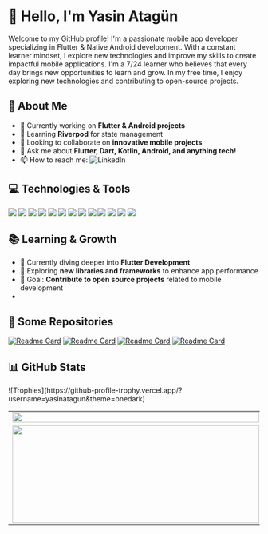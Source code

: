# 👋 Hello, I'm Yasin Atagün

Welcome to my GitHub profile! I'm a passionate mobile app developer specializing in Flutter & Native Android development. With a constant learner mindset, I explore new technologies and improve my skills to create impactful mobile applications.
I'm a 7/24 learner who believes that every day brings new opportunities to learn and grow. In my free time, I enjoy exploring new technologies and contributing to open-source projects.


## 🚀 About Me

- 🔭 Currently working on **Flutter & Android projects**
- 🌱 Learning **Riverpod** for state management
- 👯 Looking to collaborate on **innovative mobile projects**
- 💬 Ask me about **Flutter, Dart, Kotlin, Android, and anything tech!**
- 📫 How to reach me: ![LinkedIn](https://img.shields.io/badge/-LinkedIn-%230077B5?style=flat-square&logo=linkedin&logoColor=white&link=https://linkedin.com/in/yasinatagun)

## 💻 Technologies & Tools

![](https://img.shields.io/badge/Flutter-%2302569B.svg?style=flat-square&logo=Flutter&logoColor=white)
![](https://img.shields.io/badge/Dart-%230175C2.svg?style=flat-square&logo=dart&logoColor=white)
![](https://img.shields.io/badge/Kotlin-%237F52FF.svg?style=flat-square&logo=kotlin&logoColor=white)
![](https://img.shields.io/badge/Java-%23ED8B00.svg?style=flat-square&logo=java&logoColor=white)
![](https://img.shields.io/badge/Firebase-%23039BE5.svg?style=flat-square&logo=firebase&logoColor=white)
![](https://img.shields.io/badge/MySQL-%2300000f.svg?style=flat-square&logo=mysql&logoColor=white)
![](https://img.shields.io/badge/SQLite-%2307405e.svg?style=flat-square&logo=sqlite&logoColor=white)
![](https://img.shields.io/badge/MongoDB-%234ea94b.svg?style=flat-square&logo=mongodb&logoColor=white)
![](https://img.shields.io/badge/Google_Cloud-%234285F4.svg?style=flat-square&logo=google-cloud&logoColor=white)
![](https://img.shields.io/badge/Markdown-%23000000.svg?style=flat-square&logo=markdown&logoColor=white)
![](https://img.shields.io/badge/HTML5-%23E34F26.svg?style=flat-square&logo=html5&logoColor=white)
![](https://img.shields.io/badge/CSS3-%231572B6.svg?style=flat-square&logo=css3&logoColor=white)
![](https://img.shields.io/badge/Figma-%23F24E1E.svg?style=flat-square&logo=figma&logoColor=white)

## 📚 Learning & Growth

- 📖 Currently diving deeper into **Flutter Development**
- 📝 Exploring **new libraries and frameworks** to enhance app performance
- 🎯 Goal: **Contribute to open source projects** related to mobile development
- 
## 📁 Some Repositories

[![Readme Card](https://github-readme-stats.vercel.app/api/pin/?username=yasinatagun&repo=Contacts-App-BLoC&theme=vue)](https://github.com/yasinatagun/Contacts-App-BLoC)
[![Readme Card](https://github-readme-stats.vercel.app/api/pin/?username=yasinatagun&repo=WeatherApp&theme=vue)](https://github.com/yasinatagun/WeatherApp)
[![Readme Card](https://github-readme-stats.vercel.app/api/pin/?username=yasinatagun&repo=SurveyApp&theme=vue)](https://github.com/yasinatagun/SurveyApp)
[![Readme Card](https://github-readme-stats.vercel.app/api/pin/?username=yasinatagun&repo=CryptoConvert&theme=vue)](https://github.com/yasinatagun/CryptoConvert)

## 📊 GitHub Stats

<table>
  <tr>
    <td><img src="https://github-readme-stats.vercel.app/api?username=yasinatagun&show_icons=true&theme=radical" width="100%" /></td>
    <td><img src="https://github-readme-streak-stats.herokuapp.com/?user=yasinatagun&theme=radical" width="100%" /></td>
  </tr>
  <tr>
    <td><img src="https://github-readme-stats.vercel.app/api/top-langs/?username=yasinatagun&theme=radical&layout=compact&card_width=495" width="495" height="195"/></td>
  ![Trophies](https://github-profile-trophy.vercel.app/?username=yasinatagun&theme=onedark)

  </tr>
</table>

